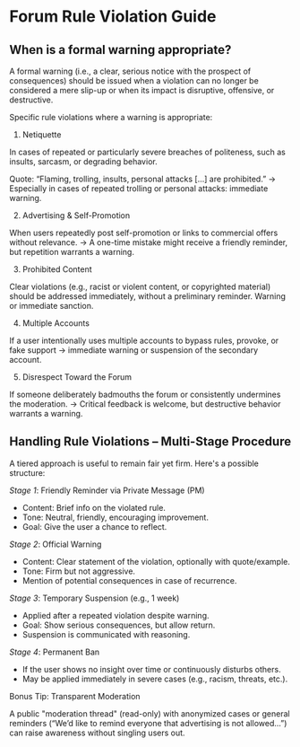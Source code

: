 # Forum Rule Violation Guide

## When is a formal warning appropriate?

A formal warning (i.e., a clear, serious notice with the prospect of consequences) should be issued when a violation can no longer be considered a mere slip-up or when its impact is disruptive, offensive, or destructive.

Specific rule violations where a warning is appropriate:

1. Netiquette

In cases of repeated or particularly severe breaches of politeness, such as insults, sarcasm, or degrading behavior.

Quote: “Flaming, trolling, insults, personal attacks […] are prohibited.” → Especially in cases of repeated trolling or personal attacks: immediate warning.

2. Advertising & Self-Promotion

When users repeatedly post self-promotion or links to commercial offers without relevance. → A one-time mistake might receive a friendly reminder, but repetition warrants a warning.

3. Prohibited Content

Clear violations (e.g., racist or violent content, or copyrighted material) should be addressed immediately, without a preliminary reminder. Warning or immediate sanction.

4. Multiple Accounts

If a user intentionally uses multiple accounts to bypass rules, provoke, or fake support → immediate warning or suspension of the secondary account.

5. Disrespect Toward the Forum

If someone deliberately badmouths the forum or consistently undermines the moderation. → Critical feedback is welcome, but destructive behavior warrants a warning.

## Handling Rule Violations – Multi-Stage Procedure

A tiered approach is useful to remain fair yet firm. Here's a possible structure:

*Stage 1*: Friendly Reminder via Private Message (PM)

* Content: Brief info on the violated rule.
* Tone: Neutral, friendly, encouraging improvement.
* Goal: Give the user a chance to reflect.

*Stage 2*: Official Warning

* Content: Clear statement of the violation, optionally with quote/example.
* Tone: Firm but not aggressive.
* Mention of potential consequences in case of recurrence.

*Stage 3*: Temporary Suspension (e.g., 1 week)

* Applied after a repeated violation despite warning.
* Goal: Show serious consequences, but allow return.
* Suspension is communicated with reasoning.

*Stage 4*: Permanent Ban

* If the user shows no insight over time or continuously disturbs others.
* May be applied immediately in severe cases (e.g., racism, threats, etc.).

Bonus Tip: Transparent Moderation

A public "moderation thread" (read-only) with anonymized cases or general reminders (“We’d like to remind everyone that advertising is not allowed...”) can raise awareness without singling users out.